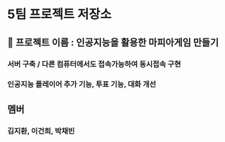 # 5팀 프로젝트 저장소

## 🚀 프로젝트 이름 : 인공지능을 활용한 마피아게임 만들기
### 서버 구축 / 다른 컴퓨터에서도 접속가능하여 동시접속 구현
### 인공지능 플레이어 추가 기능, 투표 기능, 대화 개선

## 멤버
### 김지환, 이건희, 박채빈



